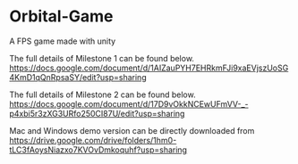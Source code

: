 # Orbital-Game
A FPS game made with unity

The full details of Milestone 1 can be found below.
https://docs.google.com/document/d/1AIZauPYH7EHRkmFJi9xaEVjszUoSG4KmD1qQnRpsaSY/edit?usp=sharing

The full details of Milestone 2 can be found below.
https://docs.google.com/document/d/17D9vOkkNCEwUFmVV-_-p4xbi5r3zXG3URfo250CI87U/edit?usp=sharing

Mac and Windows demo version can be directly downloaded from 
https://drive.google.com/drive/folders/1hm0-tLC3fAoysNiazxo7KVOvDmkoquhf?usp=sharing
